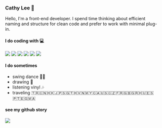 ### Cathy Lee 🤔
Hello, I'm a front-end developer.
I spend time thinking about efficient naming and structure for clean code and prefer to work with minimal plug-in.

#### I do coding with 💻
<p>
  <img src="https://img.shields.io/badge/HTML5-E34F26?style=for-the-badge&logo=html5&logoColor=white" />
  <img src="https://img.shields.io/badge/CSS3-1572B6?style=for-the-badge&logo=css3&logoColor=white" />
  <img src="https://img.shields.io/badge/JavaScript-323330?style=for-the-badge&logo=javascript&logoColor=F7DF1E" />
  <img src="https://img.shields.io/badge/TypeScript-007ACC?style=for-the-badge&logo=typescript&logoColor=white" />
  <img src="https://img.shields.io/badge/Vue.js-35495E?style=for-the-badge&logo=vuedotjs&logoColor=4FC08D" />
  <img src="https://img.shields.io/badge/nuxt.js-00C58E?style=for-the-badge&logo=nuxtdotjs&logoColor=white" />
</p>

#### I do sometimes
- swing dance 💃🏻
- drawing 🎨
- listening vinyl 🎶
- traveling 🇹🇷🇨🇳🇭🇰🇯🇵🇸🇬🇹🇭🇻🇳🇲🇾🇨🇦🇺🇸🇨🇿🇫🇷🇬🇧🇬🇷🇭🇺🇪🇸🇵🇹🇪🇬🇲🇦

#### see my github story 
<img src="https://github-readme-stats.vercel.app/api?username=cathyleeu&hide=stars,contribs,issues&count_private=true&show_icons=true&include_all_commits=true&hide_rank=true&hide_border=true&bg_color=#ffffff00&icon_color=#b4a7d6&title_color=#b4a7d6&custom_title=Cathy's Github story" />
